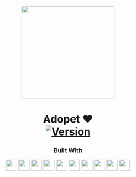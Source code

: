 <p align="center">
  <img width="250px" src="https://i.ibb.co/yd8jY1J/catIcon.png">
</p>
<h1 align="center">
  Adopet ❤
  </br>
  <a href="https://www.adopet.tk" target="_blank">
      <img src="https://img.shields.io/badge/Version-1.0.0-blue.svg" alt="Version">
    </a>
</h1>
<div align="center">
  
  
  <div align="center">

  <h3>Built With</h3>
  <img src="https://img.shields.io/badge/React-20232A?style=for-the-badge&logo=react&logoColor=61DAFB" height="30px"/>
  <img src="https://img.shields.io/badge/styled--components-DB7093?style=for-the-badge&logo=styled-components&logoColor=white" height="30px"/>
    
  <img src="https://img.shields.io/badge/TypeScript-007ACC?style=for-the-badge&logo=typescript&logoColor=white" height="30px"/>
  <img src="https://img.shields.io/badge/Node.js-43853D?style=for-the-badge&logo=node.js&logoColor=white" height="30px"/>  
  <img src="https://img.shields.io/badge/Express.js-404D59?style=for-the-badge&logo=express.js&logoColor=white" height="30px"/>
    
  <img src="https://img.shields.io/badge/PostgreSQL-316192?style=for-the-badge&logo=postgresql&logoColor=white" height="30px"/>
  <img src="https://img.shields.io/badge/Prisma-3982CE?style=for-the-badge&logo=Prisma&logoColor=white" height="30px"/>
    
  <img src="https://img.shields.io/badge/Jest-323330?style=for-the-badge&logo=Jest&logoColor=white" height="30px"/>
  
  <img src="https://img.shields.io/badge/Heroku-430098?style=for-the-badge&logo=heroku&logoColor=white" height="30px"/>
  <img src="https://img.shields.io/badge/Vercel-000000?style=for-the-badge&logo=vercel&logoColor=white" height="30px"/>
  <!-- Badges source: https://dev.to/envoy_/150-badges-for-github-pnk -->
</div>
